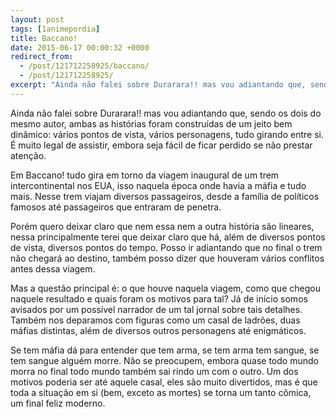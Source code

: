 ```yaml
---
layout: post
tags: [1animepordia]
title: Baccano!
date: 2015-06-17 00:00:32 +0000
redirect_from:
  - /post/121712258925/baccano/
  - /post/121712258925/
excerpt: "Ainda não falei sobre Durarara!! mas vou adiantando que, sendo os dois do mesmo autor, ambas as histórias foram construídas de um jeito bem dinâmico: vários pontos de vista, vários personagens, tudo girando entre si. É muito legal de assistir, embora seja fácil de ficar perdido se não prestar atenção.<br>"
---
```


Ainda não falei sobre Durarara!! mas vou adiantando que, sendo os dois
do mesmo autor, ambas as histórias foram construídas de um jeito bem
dinâmico: vários pontos de vista, vários personagens, tudo girando entre
si. É muito legal de assistir, embora seja fácil de ficar perdido se não
prestar atenção.

Em Baccano! tudo gira em torno da viagem inaugural de um trem
intercontinental nos EUA, isso naquela época onde havia a máfia e tudo
mais. Nesse trem viajam diversos passageiros, desde a família de
políticos famosos até passageiros que entraram de penetra.

Porém quero deixar claro que nem essa nem a outra história são lineares,
nessa principalmente terei que deixar claro que há, além de diversos
pontos de vista, diversos pontos do tempo. Posso ir adiantando que no
final o trem não chegará ao destino, também posso dizer que houveram
vários conflitos antes dessa viagem.

Mas a questão principal é: o que houve naquela viagem, como que chegou
naquele resultado e quais foram os motivos para tal? Já de início somos
avisados por um possível narrador de um tal jornal sobre tais detalhes.
Também nos deparamos com figuras como um casal de ladrões, duas máfias
distintas, além de diversos outros personagens até enigmáticos.

Se tem máfia dá para entender que tem arma, se tem arma tem sangue, se
tem sangue alguém morre. Não se preocupem, embora quase todo mundo morra
no final todo mundo também sai rindo um com o outro. Um dos motivos
poderia ser até aquele casal, eles são muito divertidos, mas é que toda
a situação em si (bem, exceto as mortes) se torna um tanto cômica, um
final feliz moderno.


